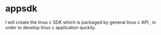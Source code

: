 # appsdk
I will create the linux c  SDK which is packaged by general linux c API , in order to  develop linux c application quckily.
